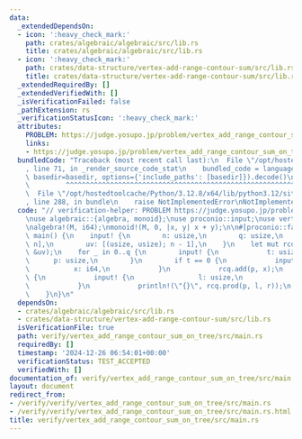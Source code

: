 ```yaml
---
data:
  _extendedDependsOn:
  - icon: ':heavy_check_mark:'
    path: crates/algebraic/algebraic/src/lib.rs
    title: crates/algebraic/algebraic/src/lib.rs
  - icon: ':heavy_check_mark:'
    path: crates/data-structure/vertex-add-range-contour-sum/src/lib.rs
    title: crates/data-structure/vertex-add-range-contour-sum/src/lib.rs
  _extendedRequiredBy: []
  _extendedVerifiedWith: []
  _isVerificationFailed: false
  _pathExtension: rs
  _verificationStatusIcon: ':heavy_check_mark:'
  attributes:
    PROBLEM: https://judge.yosupo.jp/problem/vertex_add_range_contour_sum_on_tree
    links:
    - https://judge.yosupo.jp/problem/vertex_add_range_contour_sum_on_tree
  bundledCode: "Traceback (most recent call last):\n  File \"/opt/hostedtoolcache/Python/3.12.8/x64/lib/python3.12/site-packages/onlinejudge_verify/documentation/build.py\"\
    , line 71, in _render_source_code_stat\n    bundled_code = language.bundle(stat.path,\
    \ basedir=basedir, options={'include_paths': [basedir]}).decode()\n          \
    \         ^^^^^^^^^^^^^^^^^^^^^^^^^^^^^^^^^^^^^^^^^^^^^^^^^^^^^^^^^^^^^^^^^^^^^^^^^^^^^^^^^\n\
    \  File \"/opt/hostedtoolcache/Python/3.12.8/x64/lib/python3.12/site-packages/onlinejudge_verify/languages/rust.py\"\
    , line 288, in bundle\n    raise NotImplementedError\nNotImplementedError\n"
  code: "// verification-helper: PROBLEM https://judge.yosupo.jp/problem/vertex_add_range_contour_sum_on_tree\n\
    \nuse algebraic::{algebra, monoid};\nuse proconio::input;\nuse vertex_add_range_contour_sum::VertexAddRangeContourSum;\n\
    \nalgebra!(M, i64);\nmonoid!(M, 0, |x, y| x + y);\n\n#[proconio::fastout]\nfn\
    \ main() {\n    input! {\n        n: usize,\n        q: usize,\n        a: [i64;\
    \ n],\n        uv: [(usize, usize); n - 1],\n    }\n    let mut rcq = VertexAddRangeContourSum::<M>::new(&a,\
    \ &uv);\n    for _ in 0..q {\n        input! {\n            t: usize,\n      \
    \      p: usize,\n        }\n        if t == 0 {\n            input! {\n     \
    \           x: i64,\n            }\n            rcq.add(p, x);\n        } else\
    \ {\n            input! {\n                l: usize,\n                r: usize,\n\
    \            }\n            println!(\"{}\", rcq.prod(p, l, r));\n        }\n\
    \    }\n}\n"
  dependsOn:
  - crates/algebraic/algebraic/src/lib.rs
  - crates/data-structure/vertex-add-range-contour-sum/src/lib.rs
  isVerificationFile: true
  path: verify/vertex_add_range_contour_sum_on_tree/src/main.rs
  requiredBy: []
  timestamp: '2024-12-26 06:54:01+00:00'
  verificationStatus: TEST_ACCEPTED
  verifiedWith: []
documentation_of: verify/vertex_add_range_contour_sum_on_tree/src/main.rs
layout: document
redirect_from:
- /verify/verify/vertex_add_range_contour_sum_on_tree/src/main.rs
- /verify/verify/vertex_add_range_contour_sum_on_tree/src/main.rs.html
title: verify/vertex_add_range_contour_sum_on_tree/src/main.rs
---
```

